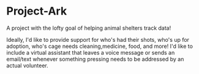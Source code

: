 # Project-Ark
A project with the lofty goal of helping animal shelters track data!

Ideally, I'd like to provide support for who's had their shots, who's up for adoption, who's cage needs
cleaning,medicine, food, and more! I'd like to include a virtual assistant that leaves a voice message
or sends an email/text whenever something pressing needs to be addressed by an actual volunteer.
